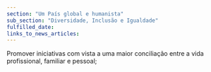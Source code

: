 ```yaml
---
section: "Um País global e humanista"
sub_section: "Diversidade, Inclusão e Igualdade"
fulfilled_date:
links_to_news_articles:
---
```


Promover iniciativas com vista a uma maior conciliação entre a vida profissional, familiar e pessoal;